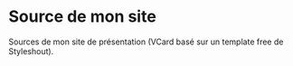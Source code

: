 # Source de mon site

Sources de mon site de présentation (VCard basé sur un template free de Styleshout).
